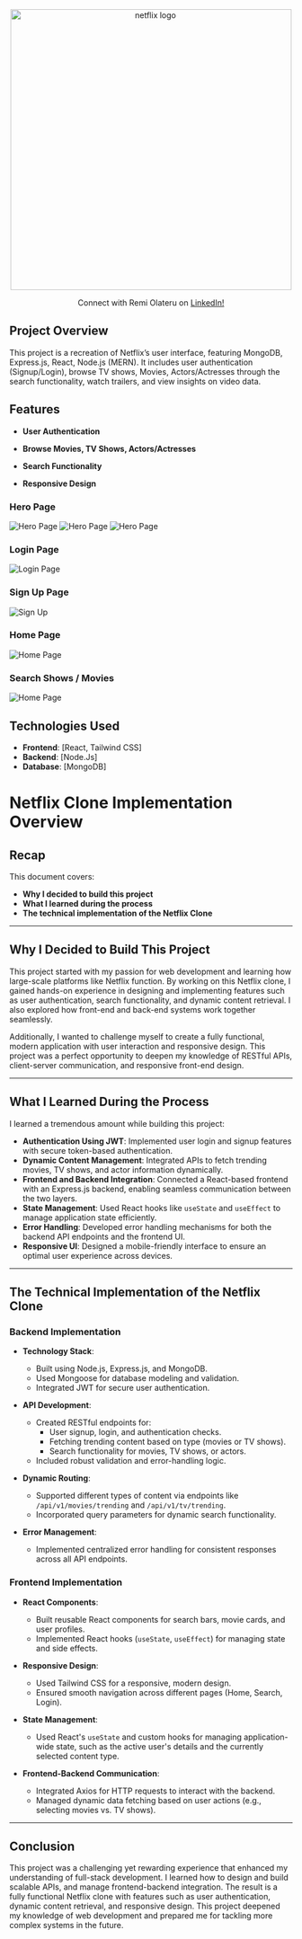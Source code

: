 
<div align="center" style="text-align: center;">
 <img src="./frontend/public/netflix-logo.png" alt="netflix logo" width="500"/>
 </div>

 

<p align="center" style="font-size:0.875rem">
  Connect with Remi Olateru on <a href="https://www.linkedin.com/in/remi-olateru/">LinkedIn!</a>
</p>


## Project Overview

This project is a recreation of Netflix’s user interface, featuring MongoDB, Express.js, React, Node.js (MERN). It includes user authentication (Signup/Login), browse TV shows, Movies, Actors/Actresses through the search functionality, watch trailers, and view insights on video data.

## Features

- **User Authentication**
- **Browse Movies, TV Shows, Actors/Actresses**

- **Search Functionality**
- **Responsive Design**

### Hero Page
![Hero Page](./frontend/public/homepage.png "Hero Page")
![Hero Page](./frontend/public/homepage1.png "Hero Page")
![Hero Page](./frontend/public/homepage2.png "Hero Page")

### Login Page
![Login Page](./frontend/public/loginpage.png "Login")

### Sign Up Page
![Sign Up](./frontend/public/signuppage.png "Login Page")

### Home Page
![Home Page](./frontend/public/loggedinPage.png "Home Page")

### Search Shows / Movies
![Home Page](./frontend/public/movies.png "Home Page")



## Technologies Used

- **Frontend**: [React, Tailwind CSS]
- **Backend**: [Node.Js]
- **Database**: [MongoDB]






# Netflix Clone Implementation Overview

## Recap
This document covers:
- **Why I decided to build this project**
- **What I learned during the process**
- **The technical implementation of the Netflix Clone**

---

## Why I Decided to Build This Project

This project started with my passion for web development and learning how large-scale platforms like Netflix function. By working on this Netflix clone, I gained hands-on experience in designing and implementing features such as user authentication, search functionality, and dynamic content retrieval. I also explored how front-end and back-end systems work together seamlessly.

Additionally, I wanted to challenge myself to create a fully functional, modern application with user interaction and responsive design. This project was a perfect opportunity to deepen my knowledge of RESTful APIs, client-server communication, and responsive front-end design.

---

## What I Learned During the Process

I learned a tremendous amount while building this project:
- **Authentication Using JWT**: Implemented user login and signup features with secure token-based authentication.
- **Dynamic Content Management**: Integrated APIs to fetch trending movies, TV shows, and actor information dynamically.
- **Frontend and Backend Integration**: Connected a React-based frontend with an Express.js backend, enabling seamless communication between the two layers.
- **State Management**: Used React hooks like `useState` and `useEffect` to manage application state efficiently.
- **Error Handling**: Developed error handling mechanisms for both the backend API endpoints and the frontend UI.
- **Responsive UI**: Designed a mobile-friendly interface to ensure an optimal user experience across devices.

---

## The Technical Implementation of the Netflix Clone

### Backend Implementation
- **Technology Stack**: 
  - Built using Node.js, Express.js, and MongoDB.
  - Used Mongoose for database modeling and validation.
  - Integrated JWT for secure user authentication.

- **API Development**:
  - Created RESTful endpoints for:
    - User signup, login, and authentication checks.
    - Fetching trending content based on type (movies or TV shows).
    - Search functionality for movies, TV shows, or actors.
  - Included robust validation and error-handling logic.

- **Dynamic Routing**:
  - Supported different types of content via endpoints like `/api/v1/movies/trending` and `/api/v1/tv/trending`.
  - Incorporated query parameters for dynamic search functionality.

- **Error Management**:
  - Implemented centralized error handling for consistent responses across all API endpoints.

### Frontend Implementation
- **React Components**:
  - Built reusable React components for search bars, movie cards, and user profiles.
  - Implemented React hooks (`useState`, `useEffect`) for managing state and side effects.

- **Responsive Design**:
  - Used Tailwind CSS for a responsive, modern design.
  - Ensured smooth navigation across different pages (Home, Search, Login).

- **State Management**:
  - Used React's `useState` and custom hooks for managing application-wide state, such as the active user's details and the currently selected content type.

- **Frontend-Backend Communication**:
  - Integrated Axios for HTTP requests to interact with the backend.
  - Managed dynamic data fetching based on user actions (e.g., selecting movies vs. TV shows).

---

## Conclusion

This project was a challenging yet rewarding experience that enhanced my understanding of full-stack development. I learned how to design and build scalable APIs, and manage frontend-backend integration. The result is a fully functional Netflix clone with features such as user authentication, dynamic content retrieval, and responsive design. This project deepened my knowledge of web development and prepared me for tackling more complex systems in the future.




